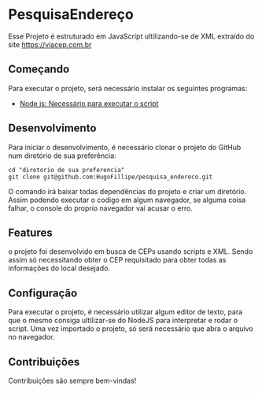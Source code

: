 # PesquisaEndereço

Esse Projeto é estruturado em JavaScript ultilizando-se de XML extraído do site https://viacep.com.br

## Começando

Para executar o projeto, será necessário instalar os seguintes programas:

- [Node js: Necessário para executar o script](https://nodejs.org/en/)

## Desenvolvimento

Para iniciar o desenvolvimento, é necessário clonar o projeto do GitHub num diretório de sua preferência:

```shell
cd "diretorio de sua preferencia"
git clone git@github.com:HugoFillipe/pesquisa_endereco.git
```

O comando irá baixar todas dependências do projeto e criar um diretório. Assim podendo executar o codigo em algum navegador, se alguma coisa falhar, o console do proprio navegador vai acusar o erro.

## Features

o projeto foi desenvolvido em busca de CEPs usando scripts e XML. Sendo assim só necessitando obter o CEP requisitado para obter todas as informações do local desejado.

## Configuração

Para executar o projeto, é necessário utilizar algum editor de texto, para que o mesmo consiga ultilizar-se do NodeJS para interpretar e rodar o script. Uma vez importado o projeto, só será necessário que abra o arquivo no navegador.

## Contribuições

Contribuições são sempre bem-vindas!
